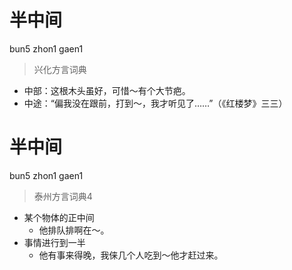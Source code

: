 # 半中间
bun5 zhon1 gaen1
> 兴化方言词典
- 中部：这根木头虽好，可惜～有个大节疤。
- 中途：“偏我没在跟前，打到～，我才听见了……”（《红楼梦》三三）

# 半中间
bun5 zhon1 gaen1
> 泰州方言词典4
- 某个物体的正中间
  - 他排队排啊在～。
- 事情进行到一半
  - 他有事来得晚，我俫几个人吃到～他才赶过来。
